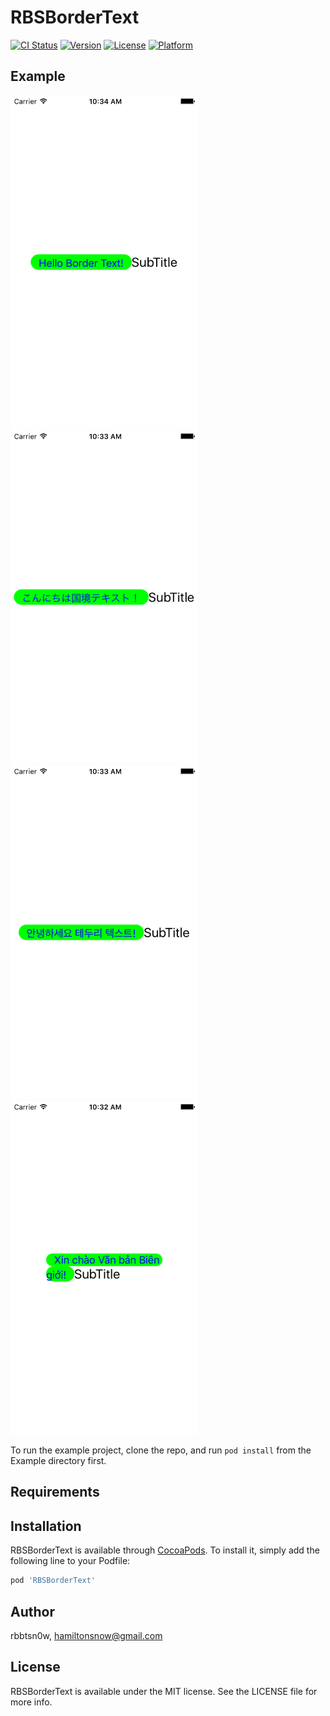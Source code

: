 # RBSBorderText

[![CI Status](https://img.shields.io/travis/rbbtsn0w/RBSBorderText.svg?style=flat)](https://travis-ci.org/rbbtsn0w/RBSBorderText)
[![Version](https://img.shields.io/cocoapods/v/RBSBorderText.svg?style=flat)](https://cocoapods.org/pods/RBSBorderText)
[![License](https://img.shields.io/cocoapods/l/RBSBorderText.svg?style=flat)](https://cocoapods.org/pods/RBSBorderText)
[![Platform](https://img.shields.io/cocoapods/p/RBSBorderText.svg?style=flat)](https://cocoapods.org/pods/RBSBorderText)

## Example

<img src="https://github.com/RbBtSn0w/RBSBorderText/blob/master/DemoEnglish.png" width="300">
<img src="https://github.com/RbBtSn0w/RBSBorderText/blob/master/DemoJapanese.png" width="300">
<img src="https://github.com/RbBtSn0w/RBSBorderText/blob/master/DemoKorean.png" width="300">
<img src="https://github.com/RbBtSn0w/RBSBorderText/blob/master/DemoVietnamese.png" width="300">

To run the example project, clone the repo, and run `pod install` from the Example directory first.

## Requirements

## Installation

RBSBorderText is available through [CocoaPods](https://cocoapods.org). To install
it, simply add the following line to your Podfile:

```ruby
pod 'RBSBorderText'
```

## Author

rbbtsn0w, hamiltonsnow@gmail.com

## License

RBSBorderText is available under the MIT license. See the LICENSE file for more info.
